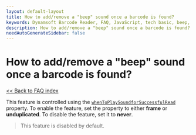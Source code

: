 ```yaml
---
layout: default-layout
title: How to add/remove a "beep" sound once a barcode is found?
keywords: Dynamsoft Barcode Reader, FAQ, JavaScript, tech basic, beep, sound
description: How to add/remove a "beep" sound once a barcode is found?
needAutoGenerateSidebar: false
---
```


# How to add/remove a "beep" sound once a barcode is found?

[<< Back to FAQ index](index.md)

This feature is controlled using the [`whenToPlaySoundforSuccessfulRead`](https://www.dynamsoft.com/barcode-reader/programming/javascript/api-reference/BarcodeScanner.html?ver=latest#whentoplaysoundforsuccessfulread) property. To enable the feature, set the property to either **frame** or **unduplicated**. To disable the feature, set it to **never**.

> This feature is disabled by default.
